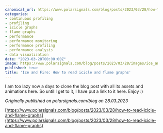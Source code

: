 ```yaml
---
canonical_url: https://www.polarsignals.com/blog/posts/2023/03/28/how-to-read-icicle-and-flame-graphs
categories:
- continuous profiling
- profiling
- icicle graphs
- flame graphs
- performance
- performance monitoring
- performance profiling
- performance analysis
- data visualization
date: "2023-03-28T00:00:00Z"
image: https://www.polarsignals.com/blog/posts/2023/03/28/images/ice_and_fire.svg
published: true
title: 'Ice and Fire: How to read icicle and flame graphs'
---
```


I am too lazy now a days to clone the blog post with all its assets and animations here. So until I get to it, I have put a link to it here. Enjoy :)

_Originally published on polarsignals.com/blog on 28.03.2023_

[https://www.polarsignals.com/blog/posts/2023/03/28/how-to-read-icicle-and-flame-graphs](https://www.polarsignals.com/blog/posts/2023/03/28/how-to-read-icicle-and-flame-graphs)
